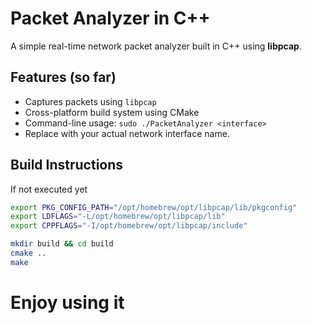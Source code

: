 # Packet Analyzer in C++

A simple real-time network packet analyzer built in C++ using **libpcap**.

## Features (so far)
- Captures packets using `libpcap`
- Cross-platform build system using CMake
- Command-line usage: `sudo ./PacketAnalyzer <interface>`
- Replace <interface> with your actual network interface name.


## Build Instructions
If not executed yet
```bash
export PKG_CONFIG_PATH="/opt/homebrew/opt/libpcap/lib/pkgconfig"
export LDFLAGS="-L/opt/homebrew/opt/libpcap/lib"
export CPPFLAGS="-I/opt/homebrew/opt/libpcap/include"
```

```bash
mkdir build && cd build
cmake ..
make
```

# Enjoy using it
